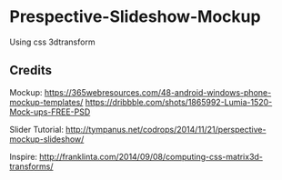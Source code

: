 # Prespective-Slideshow-Mockup
Using css 3dtransform

## Credits

Mockup:
  https://365webresources.com/48-android-windows-phone-mockup-templates/
  https://dribbble.com/shots/1865992-Lumia-1520-Mock-ups-FREE-PSD

Slider Tutorial:
  http://tympanus.net/codrops/2014/11/21/perspective-mockup-slideshow/
      
Inspire:
  http://franklinta.com/2014/09/08/computing-css-matrix3d-transforms/
